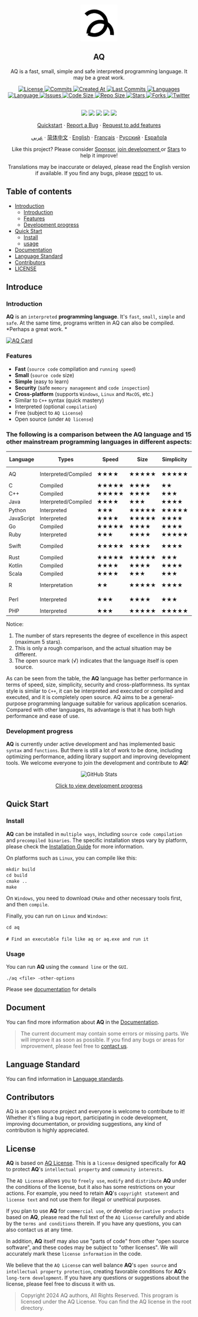 <p align="center">
  <img width="100px" src="https://github.com/aq-org/AQ/blob/main/aq.png?raw=true" align="center" alt="AQ" />
  <h2 align="center">AQ</h2>
  <p align="center">AQ is a fast, small, simple and safe interpreted programming language. It may be a great work. </p>
</p>

   <p align="center">
     <a href="https://github.com/aq-org/AQ/blob/main/LICENSE">
       <img alt="License" src="https://img.shields.io/badge/license-AQ-dark" />
     </a>
     <a href="https://github.com/aq-org/AQ/commits">
       <img alt="Commits" src="https://img.shields.io/github/commit-activity/t/aq-org/AQ" />
     </a>
     <a href="https://github.com/aq-org/AQ/pulse">
       <img alt="Created At" src="https://img.shields.io/github/created-at/aq-org/AQ" />
     </a>
     <a href="https://github.com/aq-org/AQ/graphs/commit-activity">
       <img alt="Last Commits" src="https://img.shields.io/github/last-commit/aq-org/AQ" />
     </a>
     <a href="https://github.com/aq-org/AQ">
       <img alt="Languages" src="https://img.shields.io/github/languages/count/aq-org/AQ" />
     </a>
     <a href="https://github.com/aq-org/AQ">
       <img alt="Language" src="https://img.shields.io/github/languages/top/aq-org/AQ" />
     </a>
     <a href="https://github.com/aq-org/AQ/issues">
       <img alt="Issues" src="https://img.shields.io/github/issues/aq-org/AQ" />
     </a>
     <a href="https://github.com/aq-org/AQ/pulse">
       <img alt="Code Size" src="https://img.shields.io/github/languages/code-size/aq-org/AQ" />
     </a>
     <a href="https://github.com/aq-org/AQ/graphs/contributors">
       <img alt="Repo Size" src="https://img.shields.io/github/repo-size/aq-org/AQ" />
     </a>
     <a href="https://github.com/aq-org/AQ/stargazers">
       <img alt="Stars" src="https://img.shields.io/github/stars/aq-org" />
     </a>
     <a href="https://github.com/aq-org/AQ/forks">
       <img alt="Forks" src="https://img.shields.io/github/forks/aq-org/AQ" />
     </a>
     <a href="https://twitter.com/aq_organization">
       <img alt="Twitter" src="https://img.shields.io/twitter/follow/aq_organization" />
     </a>
     <br />
     <br />
   </p>

   <p align="center">
     <a href="https://www.twitter.com/aq_organization" rel="nofollow"><img src="https://img.shields.io/badge/x-%23232323.svg?&amp;style =for-the-badge&amp;logo=X&amp;logoColor=white" height="25" style="max-width: 100%;"></a>
     <a href="https://www.instagram.com/aqsorg/" rel="nofollow"><img src="https://img.shields.io/badge/instagram-%23E4405F.svg?&amp; style=for-the-badge&amp;logo=instagram&amp;logoColor=white" height="25" style="max-width: 100%;"></a>
     <a href="https://www.facebook.com/aqorg" rel="nofollow"><img src="https://img.shields.io/badge/facebook-%231DA1F2.svg?&amp;style =for-the-badge&amp;logo=facebook&amp;logoColor=white" height="25" style="max-width: 100%;"></a>
     <a href="https://www.reddit.com/u/aqorg/" rel="nofollow"><img src="https://img.shields.io/badge/reddit-%23E4405F.svg? &amp;style=for-the-badge&amp;logo=reddit&amp;logoColor=white" height="25" style="max-width: 100%;"></a>
     <a href="https://aqorg.tumblr.com/" rel="nofollow"><img src="https://img.shields.io/badge/tumblr-%23232323.svg?&amp;style= for-the-badge&amp;logo=tumblr&amp;logoColor=white" height="25" style="max-width: 100%;"></a>
     </p>

   <p align="center">
     <a href="#Quickstart">Quickstart</a>
     ·
     <a href="https://github.com/aq-org/AQ/issues/new">Report a Bug</a>
     ·
     <a href="https://github.com/aq-org/AQ/discussions/new/choose">Request to add features</a>
   </p>
   <p align="center">
     <a href="/docs/readme_ar.md">عربي</a>
     ·
     <a href="/docs/readme_zh.md">简体中文</a>
     ·
     <a href="/docs/readme_en.md">English</a>
     ·
     <a href="/docs/readme_fr.md">Français</a>
     ·
     <a href="/docs/readme_ru.md">Русский</a>
     ·
     <a href="/docs/readme_es.md">Española</a>
   </p>

<p align="center">Like this project? Please consider <a href="https://github.com/aq-org/AQ">Sponsor</a>, <a href="https://github.com/aq-org/AQ">join development </a> or <a href="https://github.com/aq-org/AQ">Stars</a> to help it improve! </p>

<p align="center">Translations may be inaccurate or delayed, please read the English version if available. If you find any bugs, please <a href="https://github.com/aq-org/AQ/issues/new">report</a> to us. </p>

## Table of contents

- [Introduction](#introduce)
     - [Introduction](#introduction)
     - [Features](#features)
     - [Development progress](#development-progress)
- [Quick Start](#quickstart)
   - [Install](#install)
   - [usage](#usage)
- [Documentation](#documentation)
- [Language Standard](#language-standard)
- [Contributors](#contributors)
- [LICENSE](#license)

## Introduce

### Introduction

**AQ** is an `interpreted` **programming language**. It's `fast`, `small`, `simple` and `safe`. At the same time, programs written in AQ can also be compiled. *Perhaps a great work. *

[![AQ Card](https://aq-org-github-readme-stats.vercel.app/api/pin/?username=aq-org&repo=AQ)](https://github.com/aq-org/AQ)

### Features

- **Fast** (`source code` compilation and `running speed`)
- **Small** (`source code` size)
- **Simple** (easy to learn)
- **Security** (safe `memory management` and `code inspection`)
- **Cross-platform** (supports `Windows`, `Linux` and `MacOS`, etc.)
- Similar to `C++` syntax (quick mastery)
- Interpreted (optional `compilation`)
- Free (subject to `AQ License`)
- Open source (under `AQ license`)
### The following is a comparison between the **AQ** language and 15 other mainstream programming languages in different aspects:

| Language | Types | Speed | Size | Simplicity | Security | Cross-platform | Syntax style | Execution | Open source | Application areas |
| ------ | ------ | ------ | ------ | -------- | -------- | --------- | ----------- | ----------- | ------- | ----------- |
| AQ | Interpreted/Compiled | ★★★★ | ★★★★★ | ★★★★★ | ★★★★★ | ★★★★★ | Object-oriented/Procedural | Interpreted/Compiled | √ | General |
| C | Compiled | ★★★★★ | ★★★★ | ★★ | ★★★ | ★★★★ | Procedural | Compiled | √ | System/Underlying |
| C++ | Compiled | ★★★★★ | ★★★★ | ★★★ | ★★★ | ★★★★ | Object-oriented | Compiled | √ | Universal |
| Java | Interpreted/Compiled | ★★★★ | ★★★ | ★★★★ | ★★★★★ | ★★★★★ | Object-oriented | Interpreted/Compiled | √ | Universal |
| Python | Interpreted | ★★★ | ★★★★★ | ★★★★★ | ★★★★ | ★★★★★ | Object-oriented | Interpreted | √ | Universal |
| JavaScript | Interpreted | ★★★★ | ★★★★★ | ★★★★ | ★★★ | ★★★★★ | Object-oriented | Interpreted | √ | Web/Server |
| Go | Compiled | ★★★★★ | ★★★★ | ★★★★ | ★★★★ | ★★★★★ | Procedural | Compiled | √ | System/Network |
| Ruby | Interpreted | ★★★ | ★★★★ | ★★★★★ | ★★★★ | ★★★★★ | Object-oriented | Interpreted | √ | Web Development |
| Swift | Compiled | ★★★★★ | ★★★★ | ★★★★ | ★★★★★ | ★★★ | Object-oriented | Compiled | √ | Mobile development |
| Rust | Compiled | ★★★★★ | ★★★★★ | ★★★ | ★★★★★ | ★★★★★ | Object-oriented | Compiled | √ | System/Web |
| Kotlin | Compiled | ★★★★ | ★★★★ | ★★★★ | ★★★★★ | ★★★★★ | Object-oriented | Compiled | √ | Mobile/Server |
| Scala | Compiled | ★★★★ | ★★★ | ★★★ | ★★★★ | ★★★★★ | Functional | Compiled | √ | Big Data/Web |
| R | Interpretation | ★★ | ★★★★★ | ★★★★ | ★★★★ | ★★★★ | Matrix | Interpretation | √ | Statistics/Data Analysis |
| Perl | Interpreted | ★★★ | ★★★★ | ★★★ | ★★★ | ★★★★★ | Procedural | Interpreted | √ | Text Processing/Web |
| PHP | Interpreted | ★★★ | ★★★★★ | ★★★★★ | ★★★ | ★★★★★ | Object-oriented | Interpreted | √ | Web Development |

Notice:
1. The number of stars represents the degree of excellence in this aspect (maximum 5 stars).
2. This is only a rough comparison, and the actual situation may be different.
3. The open source mark (√) indicates that the language itself is open source.

As can be seen from the table, the **AQ** language has better performance in terms of speed, size, simplicity, security and cross-platformness. Its syntax style is similar to `C++`, it can be interpreted and executed or compiled and executed, and it is completely open source. AQ aims to be a general-purpose programming language suitable for various application scenarios. Compared with other languages, its advantage is that it has both high performance and ease of use.

### Development progress

**AQ** is currently under active development and has implemented basic `syntax` and `functions`. But there is still a lot of work to be done, including optimizing performance, adding library support and improving development tools. We welcome everyone to join the development and contribute to **AQ**!

<p align="center">
   <img src="https://github-readme-stats.vercel.app/api/pin/?username=aq-org&repo=AQ" alt="GitHub Stats" >
</p>

<p align="center">
<a href="https://github.com/aq-org/AQ/commits">
Click to view development progress
</a>
</p>

## Quick Start
### Install

**AQ** can be installed in `multiple ways`, including `source code compilation` and `precompiled binaries`. The specific installation steps vary by platform, please check the [Installation Guide](docs/installation.md) for more information.

On platforms such as `Linux`, you can compile like this:
```shell
mkdir build
cd build
cmake ..
make
```

On `Windows`, you need to download `CMake` and other necessary tools first, and then `compile`.

Finally, you can run on `Linux` and `Windows`:
```shell
cd aq

# Find an executable file like aq or aq.exe and run it
```

### Usage
You can run **AQ** using the `command line` or the `GUI`.
```shell
./aq <file> -other-options
```

Please see [documentation](#document) for details

## Document

You can find more information about **AQ** in the <a href="/docs/index.md">Documentation</a>.

> The current document may contain some errors or missing parts. We will improve it as soon as possible. If you find any bugs or areas for improvement, please feel free to <a href="https://github.com/aq-org/AQ/issues/new">contact us</a>.

## Language Standard

You can find information in <a href="/docs/standard.md">Language standards</a>.

## Contributors

AQ is an open source project and everyone is welcome to contribute to it! Whether it's filing a bug report, participating in code development, improving documentation, or providing suggestions, any kind of contribution is highly appreciated.

## License

**AQ** is based on [AQ License](https://github.com/aq-org/AQ/blob/main/LICENSE). This is a `license` designed specifically for **AQ** to protect **AQ**'s `intellectual property` and `community interests`.

The `AQ License` allows you to `freely use`, `modify` and `distribute` **AQ** under the conditions of the license, but it also has some restrictions on your actions. For example, you need to retain **AQ**'s `copyright statement` and `license text` and not use them for illegal or unethical purposes.

If you plan to use **AQ** for `commercial use`, or develop `derivative products` based on **AQ**, please read the full text of the `AQ License` carefully and abide by the `terms and conditions` therein. If you have any questions, you can also contact us at any time.

In addition, **AQ** itself may also use "parts of code" from other "open source software", and these codes may be subject to "other licenses". We will accurately mark these `license information` in the code.

We believe that the `AQ License` can well balance **AQ**'s `open source` and `intellectual property protection`, creating favorable conditions for **AQ**'s `long-term development`. If you have any questions or suggestions about the license, please feel free to discuss it with us.

> Copyright 2024 AQ authors, All Rights Reserved.
> This program is licensed under the AQ License. You can find the AQ license in the root directory.
